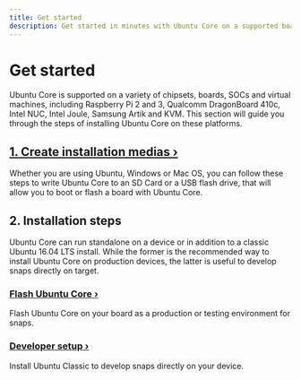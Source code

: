 ```yaml
---
title: Get started
description: Get started in minutes with Ubuntu Core on a supported board or in a virtual machine
---
```


# Get started

Ubuntu Core is supported on a variety of chipsets, boards, SOCs and virtual machines, including Raspberry Pi 2 and 3, Qualcomm DragonBoard 410c, Intel NUC, Intel Joule, Samsung Artik and KVM. This section will guide you through the steps of installing Ubuntu Core on these platforms.

## [1. Create installation medias ›](/core/get-started/installation-medias)

Whether you are using Ubuntu, Windows or Mac OS, you can follow these steps to write Ubuntu Core to an SD Card or a USB flash drive, that will allow you to boot or flash a board with Ubuntu Core.

## 2. Installation steps

Ubuntu Core can run standalone on a device or in addition to a classic Ubuntu 16.04 LTS install. While the former is the recommended way to install Ubuntu Core on production devices, the latter is useful to develop snaps directly on target.

### [Flash Ubuntu Core ›](/core/get-started/flash)

Flash Ubuntu Core on your board as a production or testing environment for snaps.

### [Developer setup ›](/core/get-started/developer-setup)

Install Ubuntu Classic to develop snaps directly on your device.
